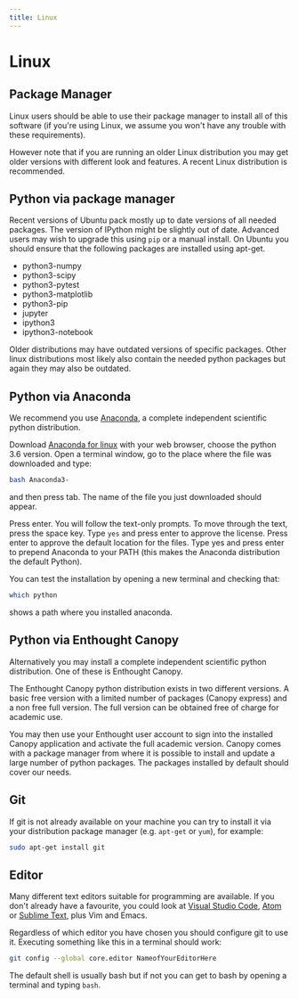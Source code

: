 ```yaml
---
title: Linux
---
```


Linux
=====

Package Manager
---------------

Linux users should be able to use their package manager to install all of this software (if you're
using Linux, we assume you won't have any trouble with these requirements).

However note that if you are running an older Linux distribution you may get older versions with
different look and features.  A recent Linux distribution is recommended.

Python via package manager
--------------------------

Recent versions of Ubuntu pack mostly up to date versions of all needed
packages. The version of IPython might be slightly out of date. Advanced users may wish to upgrade
this using ```pip``` or a manual install. On Ubuntu you should ensure that the following packages
are installed using apt-get.

*  python3-numpy
*  python3-scipy
*  python3-pytest
*  python3-matplotlib
*  python3-pip
*  jupyter
*  ipython3
*  ipython3-notebook

Older distributions may have outdated versions of specific packages.
Other linux distributions most likely also contain the needed python packages but again
they may also be outdated.

Python via Anaconda
-----------------------

We recommend you use [Anaconda](https://anaconda.org/), a complete independent scientific python distribution.

Download [Anaconda for linux](https://www.anaconda.com/download/#linux) with your web browser, choose
the python 3.6 version.  Open a terminal window, go to the place where the file was downloaded  and type:

```bash
bash Anaconda3-
```

and then press tab. The name of the file you just downloaded should appear.

Press enter. You will follow the text-only prompts. To move through the text,
press the space key. Type `yes` and press enter to approve the license. Press
enter to approve the default location for the files. Type yes and press
enter to prepend Anaconda to your PATH (this makes the Anaconda distribution
the default Python).

You can test the installation by opening a new terminal and checking that:

```bash
which python
```

shows a path where you installed anaconda.


Python via Enthought Canopy
---------------------------

Alternatively you may install a complete independent scientific python distribution. One of these is
Enthought Canopy.

The Enthought Canopy python distribution exists in two different versions. A basic free version with
a limited number of packages (Canopy express) and a non free full version. The full version can be
obtained free of charge for academic use.

You may then use your Enthought user account to sign into the installed Canopy application and
activate the full academic version. Canopy comes with a package manager from where it is possible to
install and update a large number of python packages. The packages installed by default should cover
our needs.

Git
---

If git is not already available on your machine you can try to install it via your distribution
package manager (e.g. `apt-get` or `yum`), for example:

``` bash
sudo apt-get install git
```

Editor
------

Many different text editors suitable for programming are available.  If you don't already have a
favourite, you could look at [Visual Studio Code](https://code.visualstudio.com/), [Atom](https://atom.io) or [Sublime Text](https://www.sublimetext.com), plus Vim and Emacs.

Regardless of which editor you have chosen you should configure git to use it. Executing something
like this in a terminal should work:

``` bash
git config --global core.editor NameofYourEditorHere
```

The default shell is usually bash but if not you can get to bash by opening a terminal and typing
`bash`.

